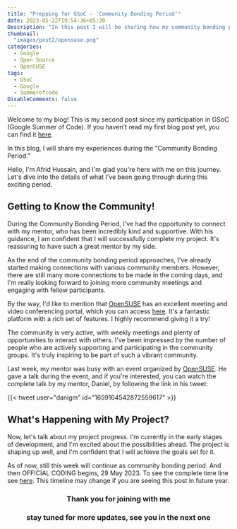 ```yaml
---
title: "Prepping for GSoC - 'Community Bonding Period'"
date: 2023-05-22T19:54:36+05:30
Description: "In this post I will be sharing how my community bonding period of GSoC'23 is going on. And internal details..."
thumbnail: 
  "images/post2/opensuse.png"
categories:
  - Google 
  - Open Source
  - OpenSUSE
tags:
  - GSoC
  - Google
  - Summerofcode
DisableComments: false
---
```



Welcome to my blog! This is my second post since my participation in GSoC (Google Summer of Code). If you haven't read my first blog post yet, you can find it [here](https://afridhussain.tech/post/accepted-into-gsoc/). 

In this blog, I will share my experiences during the "Community Bonding Period."

Hello, I'm Afrid Hussain, and I'm glad you're here with me on this journey. Let's dive into the details of what I've been going through during this exciting period.

## Getting to Know the Community!

During the Community Bonding Period, I've had the opportunity to connect with my mentor, who has been incredibly kind and supportive. With his guidance, I am confident that I will successfully complete my project. It's reassuring to have such a great mentor by my side.

As the end of the community bonding period approaches, I've already started making connections with various community members. However, there are still many more connections to be made in the coming days, and I'm really looking forward to joining more community meetings and engaging with fellow participants.


By the way, I'd like to mention that [OpenSUSE](https://opensuse.org) has an excellent meeting and video conferencing portal, which you can access [here](https://meet.opensuse.org/). It's a fantastic platform with a rich set of features. I highly recommend giving it a try!


The community is very active, with weekly meetings and plenty of opportunities to interact with others. I've been impressed by the number of people who are actively supporting and participating in the community groups. It's truly inspiring to be part of such a vibrant community.

Last week, my mentor was busy with an event organized by [OpenSUSE](https://opensuse.org). He gave a talk during the event, and if you're interested, you can watch the complete talk by my mentor, Daniel, by following the link in his tweet:

{{< tweet user="danigm" id="1659164542872559617" >}}

## What's Happening with My Project?

Now, let's talk about my project progress. I'm currently in the early stages of development, and I'm excited about the possibilities ahead. The project is shaping up well, and I'm confident that I will achieve the goals set for it.

As of now, still this week will continue as community bonding period. And then OFFICIAL CODING begins, 29 May 2023. To see the complete time line see [here](https://developers.google.com/open-source/gsoc/timeline). This timeline may change if you are seeing this post in future year.


<h3 style="text-align:center"> Thank you for joining with me</h3>
<h3 style="text-align:center"> stay tuned for more updates, see you in the next one</h3>

